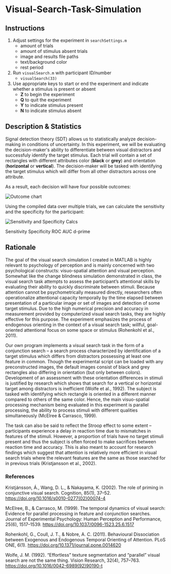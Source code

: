 # Visual-Search-Task-Simulation

## Instructions

   1. Adjust settings for the experiment in `searchSettings.m` 
      - amount of trials
      - amount of stimulus absent trials
      - image and results file paths
      - text/background color
      - rest period
   3. Run `visualSearch.m` with participant ID/number
      - `visualSearch(33)`
   4. Use appropriate keys to start or end the experiment and indicate whether a stimulus is present or absent
      - **Z** to begin the experiment
      - **Q** to quit the experiment
      - **Y** to indicate stimulus present
      - **N** to indicate stimulus absent

## Description & Statistics

Signal detection theory (SDT) allows us to statistically analyze decision-making in conditions of uncertainty. In this experiment, we will be evaluating the decision-maker's ability to differentiate between visual distractors and successfuly identify the target stimulus. Each trial will contain a set of rectangles with different attributes color (**black** or **grey**) and orientation (**horizontal** or **vertical**). The decision-maker will be tasked with identifying the target stimulus which will differ from all other distractors across one attribute. 

As a result, each decision will have four possible outcomes: 

![Outcome chart](https://i.ibb.co/GcJ7r6B/HIT-OR-MISS.png)

Using the compiled data over multiple trials, we can calculate the sensitivity and the specificity for the participant:

![Sensitivity and Specificity Calcs](https://i.ibb.co/GHLj9Cd/Specificity-Sensitivity.png)





Sensitivity 
Specificity
ROC
AUC
d-prime

## Rationale 

The goal of the visual search simulation I created in MATLAB is highly relevant to psychology of perception and is mainly concerned with two psychological constructs: visuo-spatial attention and visual perception. Somewhat like the change blindness simulation demonstrated in class, the visual search task attempts to assess the participant’s attentional skills by evaluating their ability to quickly discriminate between stimuli. Because attention cannot be psychometrically measured directly, researchers often operationalize attentional capacity temporally by the time elapsed between presentation of a particular image or set of images and detection of some target stimulus. Due to the high numerical precision and accuracy in measurement provided by computerized visual search tasks, they are highly effective for this purpose. The experiment emphasizes the process of endogenous orienting in the context of a visual search task; willful, goal-oriented attentional focus on some space or stimulus (Rohenkohl et al., 2011).

Our own program implements a visual search task in the form of a conjunction search – a search process characterized by identification of a target stimulus which differs from distractors possessing at least one feature in common. Though the experimental script can be loaded with any preconstructed images, the default images consist of black and grey rectangles also differing in orientation (but only between colors). Development of an assessment with these orientation differences in stimuli is justified by research which shows that search for a vertical or horizontal target among distractors is inefficient (Wolfe et al., 1992). The subject is tasked with identifying which rectangle is oriented in a different manner compared to others of the same color. Hence, the main visuo-spatial processing mechanism being evaluated in this experiment is parallel processing, the ability to process stimuli with different qualities simultaneously (McElree & Carrasco, 1999).

The task can also be said to reflect the Stroop effect to some extent – participants experience a delay in reaction time due to mismatches in features of the stimuli. However, a proportion of trials have no target stimuli present and thus the subject is often forced to make sacrifices between reaction time and accuracy. This is also meant to account for research findings which suggest that attention is relatively more efficient in visual search trials where the relevant features are the same as those searched for in previous trials (Kristjansson et al., 2002).


### References

Kristjánsson, Á., Wang, D. L., & Nakayama, K. (2002). The role of priming in conjunctive visual search. Cognition, 85(1), 37–52. https://doi.org/10.1016/s0010-0277(02)00074-4

McElree, B., & Carrasco, M. (1999). The temporal dynamics of visual search: Evidence for parallel processing in feature and conjunction searches. Journal of Experimental Psychology: Human Perception and Performance, 25(6), 1517–1539. https://doi.org/10.1037/0096-1523.25.6.1517

Rohenkohl, G., Coull, J. T., & Nobre, A. C. (2011). Behavioural Dissociation between Exogenous and Endogenous Temporal Orienting of Attention. PLoS ONE, 6(1). https://doi.org/10.1371/journal.pone.0014620

Wolfe, J. M. (1992). “Effortless” texture segmentation and “parallel” visual search are not the same thing. Vision Research, 32(4), 757–763. https://doi.org/10.1016/0042-6989(92)90190-t
